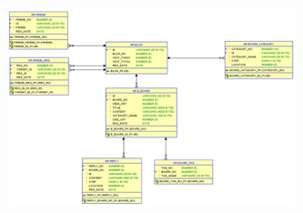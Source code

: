 <img src="https://raw.githubusercontent.com/qrtz7950/MVC-Model-2-Blog-Project/master/table/%EC%BA%A1%EC%B2%98.PNG">
